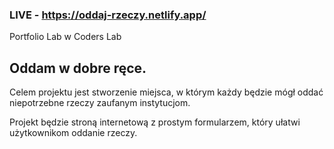 ### LIVE - https://oddaj-rzeczy.netlify.app/

Portfolio Lab w Coders Lab

## Oddam w dobre ręce.

Celem projektu jest stworzenie miejsca, w którym każdy będzie mógł oddać niepotrzebne rzeczy zaufanym instytucjom.

Projekt będzie stroną internetową z prostym formularzem, który ułatwi użytkownikom oddanie rzeczy. 